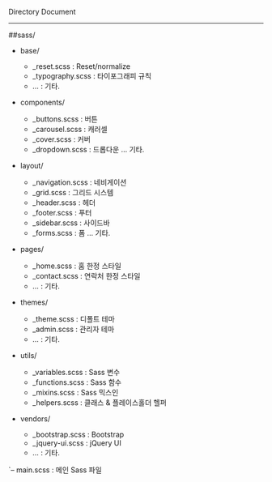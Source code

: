 
Directory Document
___

##sass/

* base/
  * _reset.scss : Reset/normalize
  * _typography.scss :    타이포그래피 규칙
  * … :               기타.

* components/
   * _buttons.scss  :    버튼
   * _carousel.scss :    캐러셀
   * _cover.scss : 커버
   * _dropdown.scss : 드롭다운
   …                     기타.

* layout/
   * _navigation.scss :  네비게이션
   * _grid.scss :         그리드 시스템
   * _header.scss :       헤더
   * _footer.scss :       푸터
   * _sidebar.scss :       사이드바
   * _forms.scss :        폼
   …                     기타.

* pages/
   * _home.scss :          홈 한정 스타일
   * _contact.scss :       연락처 한정 스타일
   * …             :      기타.

* themes/
   * _theme.scss :      디폴트 테마
   * _admin.scss :       관리자 테마
   * …             :      기타.

* utils/
   * _variables.scss :    Sass 변수
   * _functions.scss :    Sass 함수
   * _mixins.scss :       Sass 믹스인
   * _helpers.scss :      클래스 & 플레이스홀더 헬퍼

* vendors/
   * _bootstrap.scss :     Bootstrap
   * _jquery-ui.scss :    jQuery UI
   * …             :      기타.


`– main.scss :             메인 Sass 파일
